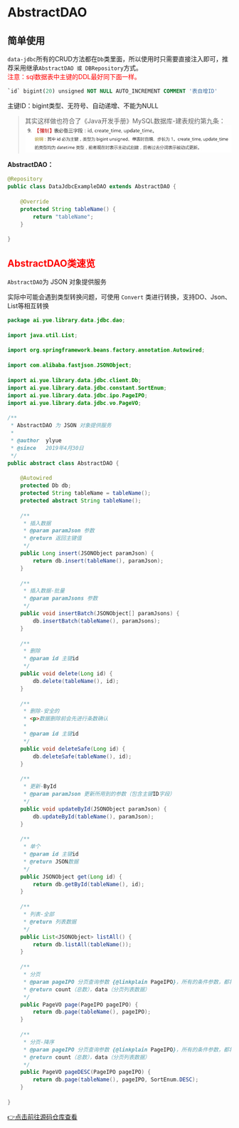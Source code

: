 # AbstractDAO
## 简单使用
`data-jdbc`所有的CRUD方法都在`Db`类里面，所以使用时只需要直接注入即可，推荐采用继承`AbstractDAO 或 DBRepository`方式。<br>
<font color=red>注意：sql数据表中主键的DDL最好同下面一样。</font>
```ddl
`id` bigint(20) unsigned NOT NULL AUTO_INCREMENT COMMENT '表自增ID'
```
主键ID：bigint类型、无符号、自动递增、不能为NULL
> 其实这样做也符合了《Java开发手册》MySQL数据库-建表规约第九条：<br>
> ![建表规约第九条](介绍_files/建表规约第九条.png)

**AbstractDAO：**
```java
@Repository
public class DataJdbcExampleDAO extends AbstractDAO {

	@Override
	protected String tableName() {
		return "tableName";
	}
	
}
```

## <font color=red>AbstractDAO类速览</font>
`AbstractDAO`为 JSON 对象提供服务

实际中可能会遇到类型转换问题，可使用 `Convert` 类进行转换，支持DO、Json、List等相互转换

```java
package ai.yue.library.data.jdbc.dao;

import java.util.List;

import org.springframework.beans.factory.annotation.Autowired;

import com.alibaba.fastjson.JSONObject;

import ai.yue.library.data.jdbc.client.Db;
import ai.yue.library.data.jdbc.constant.SortEnum;
import ai.yue.library.data.jdbc.ipo.PageIPO;
import ai.yue.library.data.jdbc.vo.PageVO;

/**
 * AbstractDAO 为 JSON 对象提供服务
 * 
 * @author	ylyue
 * @since	2019年4月30日
 */
public abstract class AbstractDAO {

	@Autowired
	protected Db db;
	protected String tableName = tableName();
	protected abstract String tableName();
    
	/**
	 * 插入数据
	 * @param paramJson 参数
	 * @return 返回主键值
	 */
	public Long insert(JSONObject paramJson) {
		return db.insert(tableName(), paramJson);
	}
	
	/**
	 * 插入数据-批量
	 * @param paramJsons 参数
	 */
	public void insertBatch(JSONObject[] paramJsons) {
		db.insertBatch(tableName(), paramJsons);
	}
	
	/**
	 * 删除
	 * @param id 主键id
	 */
	public void delete(Long id) {
		db.delete(tableName(), id);
	}
	
	/**
	 * 删除-安全的
	 * <p>数据删除前会先进行条数确认
	 * 
	 * @param id 主键id
	 */
	public void deleteSafe(Long id) {
		db.deleteSafe(tableName(), id);
	}
	
	/**
	 * 更新-ById
	 * @param paramJson 更新所用到的参数（包含主键ID字段）
	 */
	public void updateById(JSONObject paramJson) {
		db.updateById(tableName(), paramJson);
	}
	
	/**
	 * 单个
	 * @param id 主键id
	 * @return JSON数据
	 */
	public JSONObject get(Long id) {
		return db.getById(tableName(), id);
	}
	
	/**
	 * 列表-全部
	 * @return 列表数据
	 */
	public List<JSONObject> listAll() {
		return db.listAll(tableName());
	}
	
	/**
	 * 分页
	 * @param pageIPO 分页查询参数 {@linkplain PageIPO}，所有的条件参数，都将以等于的形式进行SQL拼接
	 * @return count（总数），data（分页列表数据）
	 */
	public PageVO page(PageIPO pageIPO) {
		return db.page(tableName(), pageIPO);
	}
	
	/**
	 * 分页-降序
	 * @param pageIPO 分页查询参数 {@linkplain PageIPO}，所有的条件参数，都将以等于的形式进行SQL拼接
	 * @return count（总数），data（分页列表数据）
	 */
	public PageVO pageDESC(PageIPO pageIPO) {
		return db.page(tableName(), pageIPO, SortEnum.DESC);
	}
	
}
```

[👉点击前往源码仓库查看](https://gitee.com/yl-yue/yue-library/blob/master/yue-library-data-jdbc/src/main/java/ai/yue/library/data/jdbc/dao/AbstractDAO.java)